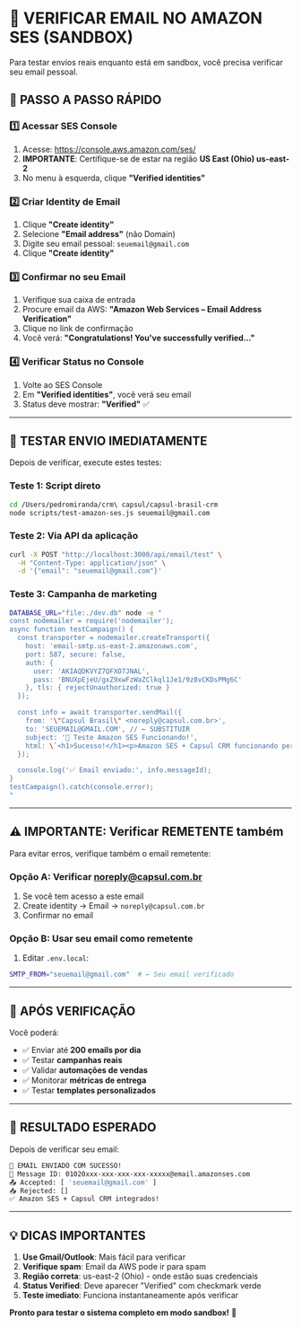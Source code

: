 # 📧 VERIFICAR EMAIL NO AMAZON SES (SANDBOX)

Para testar envios reais enquanto está em sandbox, você precisa verificar seu email pessoal.

## 🎯 PASSO A PASSO RÁPIDO

### 1️⃣ **Acessar SES Console**
1. Acesse: https://console.aws.amazon.com/ses/
2. **IMPORTANTE**: Certifique-se de estar na região **US East (Ohio) us-east-2**
3. No menu à esquerda, clique **"Verified identities"**

### 2️⃣ **Criar Identity de Email**
1. Clique **"Create identity"**
2. Selecione **"Email address"** (não Domain)
3. Digite seu email pessoal: `seuemail@gmail.com`
4. Clique **"Create identity"**

### 3️⃣ **Confirmar no seu Email**
1. Verifique sua caixa de entrada
2. Procure email da AWS: **"Amazon Web Services – Email Address Verification"**
3. Clique no link de confirmação
4. Você verá: **"Congratulations! You've successfully verified..."**

### 4️⃣ **Verificar Status no Console**
1. Volte ao SES Console
2. Em **"Verified identities"**, você verá seu email
3. Status deve mostrar: **"Verified"** ✅

---

## 🧪 TESTAR ENVIO IMEDIATAMENTE

Depois de verificar, execute estes testes:

### **Teste 1: Script direto**
```bash
cd /Users/pedromiranda/crm\ capsul/capsul-brasil-crm
node scripts/test-amazon-ses.js seuemail@gmail.com
```

### **Teste 2: Via API da aplicação**
```bash
curl -X POST "http://localhost:3000/api/email/test" \
  -H "Content-Type: application/json" \
  -d '{"email": "seuemail@gmail.com"}'
```

### **Teste 3: Campanha de marketing**
```bash
DATABASE_URL="file:./dev.db" node -e "
const nodemailer = require('nodemailer');
async function testCampaign() {
  const transporter = nodemailer.createTransport({
    host: 'email-smtp.us-east-2.amazonaws.com',
    port: 587, secure: false,
    auth: {
      user: 'AKIAQDKVYZ7QFXO7JNAL',
      pass: 'BNUXpEjeU/gxZ9xwFzWaZClkql1Je1/9z8vCKDsPMg6C'
    }, tls: { rejectUnauthorized: true }
  });

  const info = await transporter.sendMail({
    from: '\"Capsul Brasil\" <noreply@capsul.com.br>',
    to: 'SEUEMAIL@GMAIL.COM', // ← SUBSTITUIR
    subject: '🎉 Teste Amazon SES Funcionando!',
    html: \`<h1>Sucesso!</h1><p>Amazon SES + Capsul CRM funcionando perfeitamente!</p>\`
  });

  console.log('✅ Email enviado:', info.messageId);
}
testCampaign().catch(console.error);
"
```

---

## ⚠️ IMPORTANTE: Verificar REMETENTE também

Para evitar erros, verifique também o email remetente:

### **Opção A: Verificar noreply@capsul.com.br**
1. Se você tem acesso a este email
2. Create identity → Email → `noreply@capsul.com.br`
3. Confirmar no email

### **Opção B: Usar seu email como remetente**
1. Editar `.env.local`:
```bash
SMTP_FROM="seuemail@gmail.com"  # ← Seu email verificado
```

---

## 🚀 APÓS VERIFICAÇÃO

Você poderá:
- ✅ Enviar até **200 emails por dia**
- ✅ Testar **campanhas reais**
- ✅ Validar **automações de vendas**
- ✅ Monitorar **métricas de entrega**
- ✅ Testar **templates personalizados**

---

## 🎯 RESULTADO ESPERADO

Depois de verificar seu email:

```bash
🎉 EMAIL ENVIADO COM SUCESSO!
📧 Message ID: 01020xxx-xxx-xxx-xxx-xxxxx@email.amazonses.com
📤 Accepted: [ 'seuemail@gmail.com' ]
📥 Rejected: []
✅ Amazon SES + Capsul CRM integrados!
```

---

## 💡 DICAS IMPORTANTES

1. **Use Gmail/Outlook**: Mais fácil para verificar
2. **Verifique spam**: Email da AWS pode ir para spam
3. **Região correta**: us-east-2 (Ohio) - onde estão suas credenciais
4. **Status Verified**: Deve aparecer "Verified" com checkmark verde
5. **Teste imediato**: Funciona instantaneamente após verificar

**Pronto para testar o sistema completo em modo sandbox!** 🚀